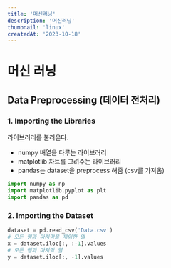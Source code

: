 ```yaml
---
title: '머신러닝'
description: '머신러닝'
thumbnail: 'linux'
createdAt: '2023-10-18'
---
```


# 머신 러닝

## Data Preprocessing (데이터 전처리)

### 1. Importing the Libraries

라이브러리를 불러온다.

- numpy 배열을 다루는 라이브러리
- matplotlib 차트를 그려주는 라이브러리
- pandas는 dataset을 preprocess 해줌 (csv를 가져옴)

```py
import numpy as np
import matplotlib.pyplot as plt
import pandas as pd
```

### 2. Importing the Dataset

```py
dataset = pd.read_csv('Data.csv')
# 모든 행과 마지막을 제외한 열
x = dataset.iloc[:, :-1].values
# 모든 행과 마지막 열
y = dataset.iloc[:, -1].values
```

